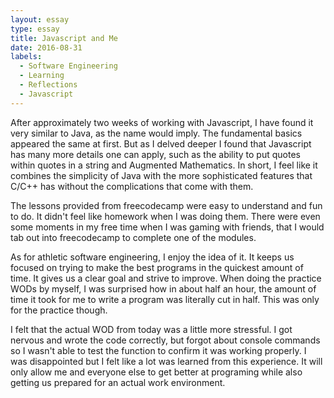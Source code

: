 ```yaml
---
layout: essay
type: essay
title: Javascript and Me
date: 2016-08-31
labels:
  - Software Engineering
  - Learning
  - Reflections
  - Javascript
---
```


After approximately two weeks of working with Javascript, I have found it very similar to Java, as the name would imply.  The fundamental basics appeared the same at first. But as I delved deeper I found that Javascript has many more details one can apply, such as the ability to put quotes within quotes in a string and Augmented Mathematics.  In short, I feel like it combines the simplicity of Java with the more sophisticated features that C/C++ has without the complications that come with them.

 The lessons provided from freecodecamp were easy to understand and fun to do.  It didn't feel like homework when I was doing them. There were even some moments in my free time when I was gaming with friends, that I would tab out into freecodecamp to complete one of the modules.

As for athletic software engineering, I enjoy the idea of it. It keeps us focused on trying to make the best programs in the quickest amount of time.  It gives us a clear goal and strive to improve.  When doing the practice WODs by myself, I was surprised how in about half an hour, the amount of time it took for me to write a program was literally cut in half.  This was only for the practice though.  

I felt that the actual WOD from today was a little more stressful. I got nervous and wrote the code correctly, but forgot about console commands so I wasn't able to test the function to confirm it was working properly.  I was disappointed but I felt like a lot was learned from this experience. It will only allow me and everyone else to get better at programing while also getting us prepared for an actual work environment.
